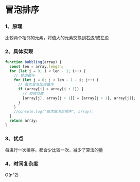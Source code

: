 # 冒泡排序

### 1、原理

比较两个相邻的元素，将值大的元素交换到右边/或左边

### 2、具体实现

```javascript
function bubbling(array) {
  const len = array.length;
  for (let i = 0; i < len - 1; i++) {
    // 冒泡循环
    for (let j = 0; j < len - 1 - i; j++) {
      // 每次冒泡比较循环
      if (array[j] > array[j + 1]) {
        // 交换位置
        [array[j], array[j + 1]] = [array[j + 1], array[j]];
      }
    }
    //console.log("每次冒泡后顺序", array);
  }
  return array;
}
```

### 3、优点

每进行一次排序，都会少比较一次，减少了算法的量

### 4、时间复杂度

O(n^2)
